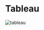 # Tableau
![tableau](https://github.com/user-attachments/assets/0e5479bf-b18a-44cf-ae74-963e82639ffa)
<br>

